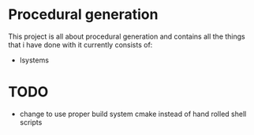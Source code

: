# Procedural generation

This project is all about procedural generation and contains all the things that i have done with it currently
consists of:

- lsystems

# TODO
- change to use proper build system cmake instead of hand rolled shell scripts